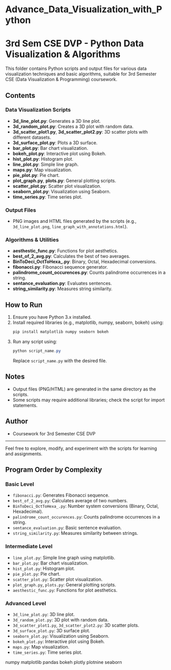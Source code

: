 # Advance_Data_Visualization_with_Python


# 3rd Sem CSE DVP - Python Data Visualization & Algorithms

This folder contains Python scripts and output files for various data visualization techniques and basic algorithms, suitable for 3rd Semester CSE (Data Visualization & Programming) coursework.

## Contents

### Data Visualization Scripts
- **3d_line_plot.py**: Generates a 3D line plot.
- **3d_random_plot.py**: Creates a 3D plot with random data.
- **3d_scatter_plot1.py**, **3d_scatter_plot2.py**: 3D scatter plots with different datasets.
- **3d_surface_plot.py**: Plots a 3D surface.
- **bar_plot.py**: Bar chart visualization.
- **bokeh_plot.py**: Interactive plot using Bokeh.
- **hist_plot.py**: Histogram plot.
- **line_plot.py**: Simple line graph.
- **maps.py**: Map visualization.
- **pie_plot.py**: Pie chart.
- **plot_graph.py**, **plots.py**: General plotting scripts.
- **scatter_plot.py**: Scatter plot visualization.
- **seaborn_plot.py**: Visualization using Seaborn.
- **time_series.py**: Time series plot.

### Output Files
- PNG images and HTML files generated by the scripts (e.g., `3d_line_plot.png`, `line_graph_with_annotations.html`).

### Algorithms & Utilities
- **aesthestic_func.py**: Functions for plot aesthetics.
- **best_of_2_avg.py**: Calculates the best of two averages.
- **BinToDeci_OctToHexa_.py**: Binary, Octal, Hexadecimal conversions.
- **fibonacci.py**: Fibonacci sequence generator.
- **palindrome_count_occurences.py**: Counts palindrome occurrences in a string.
- **sentance_evaluation.py**: Evaluates sentences.
- **string_similarity.py**: Measures string similarity.

## How to Run
1. Ensure you have Python 3.x installed.
2. Install required libraries (e.g., matplotlib, numpy, seaborn, bokeh) using:
   ```powershell
   pip install matplotlib numpy seaborn bokeh
   ```
3. Run any script using:
   ```powershell
   python script_name.py
   ```
   Replace `script_name.py` with the desired file.

## Notes
- Output files (PNG/HTML) are generated in the same directory as the scripts.
- Some scripts may require additional libraries; check the script for import statements.

## Author
- Coursework for 3rd Semester CSE DVP

---
Feel free to explore, modify, and experiment with the scripts for learning and assignments.

## Program Order by Complexity

### Basic Level
- `fibonacci.py`: Generates Fibonacci sequence.
- `best_of_2_avg.py`: Calculates average of two numbers.
- `BinToDeci_OctToHexa_.py`: Number system conversions (Binary, Octal, Hexadecimal).
- `palindrome_count_occurences.py`: Counts palindrome occurrences in a string.
- `sentance_evaluation.py`: Basic sentence evaluation.
- `string_similarity.py`: Measures similarity between strings.

### Intermediate Level
- `line_plot.py`: Simple line graph using matplotlib.
- `bar_plot.py`: Bar chart visualization.
- `hist_plot.py`: Histogram plot.
- `pie_plot.py`: Pie chart.
- `scatter_plot.py`: Scatter plot visualization.
- `plot_graph.py`, `plots.py`: General plotting scripts.
- `aesthestic_func.py`: Functions for plot aesthetics.

### Advanced Level
- `3d_line_plot.py`: 3D line plot.
- `3d_random_plot.py`: 3D plot with random data.
- `3d_scatter_plot1.py`, `3d_scatter_plot2.py`: 3D scatter plots.
- `3d_surface_plot.py`: 3D surface plot.
- `seaborn_plot.py`: Visualization using Seaborn.
- `bokeh_plot.py`: Interactive plot using Bokeh.
- `maps.py`: Map visualization.
- `time_series.py`: Time series plot.




numpy
matplotlib
pandas
bokeh
plotly
plotnine
seaborn
